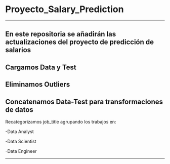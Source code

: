 # Proyecto_Salary_Prediction
-------------------------------------------------------------------------------------------------------
En este repositoria se añadirán las actualizaciones del proyecto de predicción de salarios
-------------------------------------------------------------------------------------------------------
Cargamos Data y Test
-------------------------------------------------------------------------------------------------------
Eliminamos Outliers
-------------------------------------------------------------------------------------------------------
Concatenamos Data-Test para transformaciones de datos
-------------------------------------------------------------------------------------------------------
Recategorizamos job_title agrupando los trabajos en:

-Data Analyst

-Data Scientist

-Data Engineer

-------------------------------------------------------------------------------------------------------
